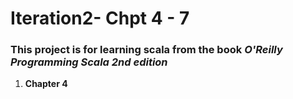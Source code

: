# Iteration2- Chpt 4 - 7
### This project is for learning scala from the book _O'Reilly Programming Scala 2nd edition_
1. **Chapter 4**

